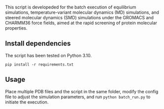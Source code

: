 
This script is developeded for the batch execution of equilibrium simulations, temperature-variant molecular dynamics (MD) simulations, and steered molecular dynamics (SMD) simulations under the GROMACS and CHARMM36 force fields, aimed at the rapid screening of protein molecular properties.

## Install dependencies
The script has been tested on Python 3.10.

`pip install -r requirements.txt`

## Usage

Place multiple PDB files and the script in the same folder, modify the config file to adjust the simulation parameters, and run `python batch_run.py` to initiate the execution.